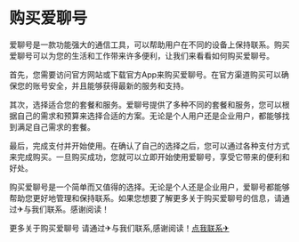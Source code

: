 # 购买爱聊号

爱聊号是一款功能强大的通信工具，可以帮助用户在不同的设备上保持联系。购买爱聊号可以为您的生活和工作带来许多便利，让我们来看看如何购买爱聊号。

首先，您需要访问官方网站或下载官方App来购买爱聊号。在官方渠道购买可以确保您的账号安全，并且能够获得最新的服务和支持。

其次，选择适合您的套餐和服务。爱聊号提供了多种不同的套餐和服务，您可以根据自己的需求和预算来选择合适的方案。无论是个人用户还是企业用户，都能够找到满足自己需求的套餐。

最后，完成支付并开始使用。在确认了自己的选择之后，您可以通过各种支付方式来完成购买。一旦购买成功，您就可以立即开始使用爱聊号，享受它带来的便利和好处。

购买爱聊号是一个简单而又值得的选择。无论是个人还是企业用户，爱聊号都能够帮助您更好地管理和保持联系。如果您想要了解更多关于购买爱聊号的信息，请通过✈与我们联系。感谢阅读！

更多关于购买爱聊号 请通过✈与我们联系,感谢阅读！[点我联系✈](https://plus.k02.cc)